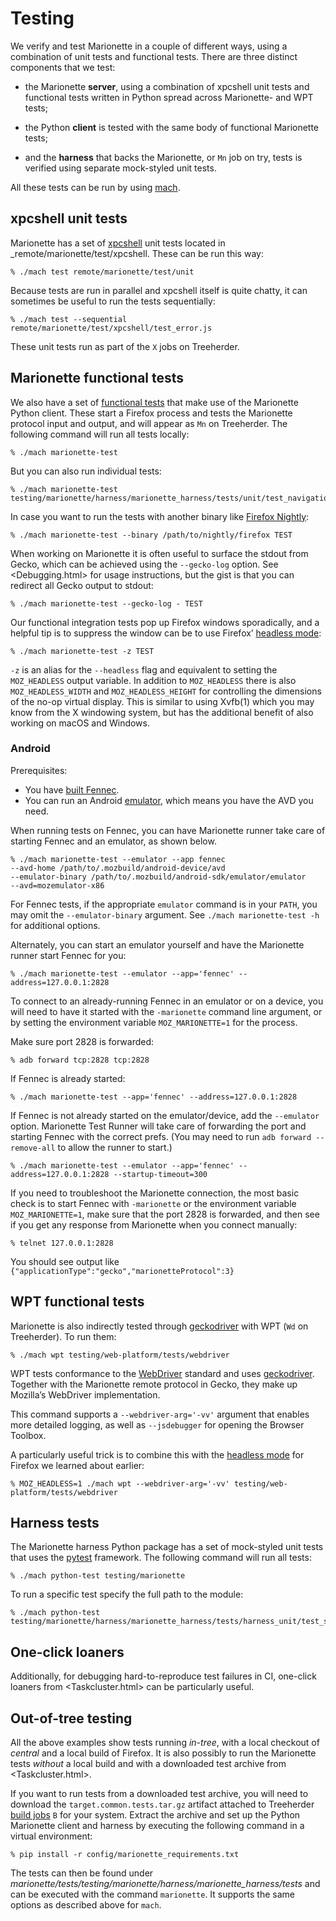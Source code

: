 Testing
=======

We verify and test Marionette in a couple of different ways, using
a combination of unit tests and functional tests.  There are three
distinct components that we test:

  - the Marionette **server**, using a combination of xpcshell
    unit tests and functional tests written in Python spread across
    Marionette- and WPT tests;

  - the Python **client** is tested with the same body of functional
    Marionette tests;

  - and the **harness** that backs the Marionette, or `Mn` job on
    try, tests is verified using separate mock-styled unit tests.

All these tests can be run by using [mach].

[mach]: https://developer.mozilla.org/en-US/docs/Mozilla/Developer_guide/mach

xpcshell unit tests
-------------------

Marionette has a set of [xpcshell] unit tests located in
_remote/marionette/test/xpcshell.  These can be run this way:

	% ./mach test remote/marionette/test/unit

Because tests are run in parallel and xpcshell itself is quite
chatty, it can sometimes be useful to run the tests sequentially:

	% ./mach test --sequential remote/marionette/test/xpcshell/test_error.js

These unit tests run as part of the `X` jobs on Treeherder.

[xpcshell]: https://developer.mozilla.org/en-US/docs/Mozilla/QA/Writing_xpcshell-based_unit_tests


Marionette functional tests
---------------------------

We also have a set of [functional tests] that make use of the Marionette
Python client.  These start a Firefox process and tests the Marionette
protocol input and output, and will appear as `Mn` on Treeherder.
The following command will run all tests locally:

	% ./mach marionette-test

But you can also run individual tests:

	% ./mach marionette-test testing/marionette/harness/marionette_harness/tests/unit/test_navigation.py

In case you want to run the tests with another binary like [Firefox Nightly]:

	% ./mach marionette-test --binary /path/to/nightly/firefox TEST

When working on Marionette it is often useful to surface the stdout
from Gecko, which can be achieved using the `--gecko-log` option.
See <Debugging.html> for usage instructions, but the gist is that
you can redirect all Gecko output to stdout:

    % ./mach marionette-test --gecko-log - TEST

Our functional integration tests pop up Firefox windows sporadically,
and a helpful tip is to suppress the window can be to use Firefox’
[headless mode]:

    % ./mach marionette-test -z TEST

`-z` is an alias for the `--headless` flag and equivalent to setting
the `MOZ_HEADLESS` output variable.  In addition to `MOZ_HEADLESS`
there is also `MOZ_HEADLESS_WIDTH` and `MOZ_HEADLESS_HEIGHT` for
controlling the dimensions of the no-op virtual display.  This is
similar to using Xvfb(1) which you may know from the X windowing system,
but has the additional benefit of also working on macOS and Windows.

[functional tests]: PythonTests.html
[Firefox Nightly]: https://nightly.mozilla.org/


### Android

Prerequisites:

*   You have [built Fennec](https://developer.mozilla.org/en-US/docs/Mozilla/Developer_guide/Build_Instructions/Simple_Firefox_for_Android_build).
*   You can run an Android [emulator](https://wiki.mozilla.org/Mobile/Fennec/Android/Testing#Running_tests_on_the_Android_emulator),
    which means you have the AVD you need.

When running tests on Fennec, you can have Marionette runner take care of
starting Fennec and an emulator, as shown below.

	% ./mach marionette-test --emulator --app fennec
    --avd-home /path/to/.mozbuild/android-device/avd
    --emulator-binary /path/to/.mozbuild/android-sdk/emulator/emulator
    --avd=mozemulator-x86

For Fennec tests, if the appropriate `emulator` command is in your `PATH`, you may omit the `--emulator-binary` argument.  See `./mach marionette-test -h`
for additional options.

Alternately, you can start an emulator yourself and have the Marionette runner
start Fennec for you:

    % ./mach marionette-test --emulator --app='fennec' --address=127.0.0.1:2828

To connect to an already-running Fennec in an emulator or on a device,
you will need to have it started with the `-marionette` command line argument,
or by setting the environment variable `MOZ_MARIONETTE=1` for the process.

Make sure port 2828 is forwarded:

	% adb forward tcp:2828 tcp:2828

If Fennec is already started:

    % ./mach marionette-test --app='fennec' --address=127.0.0.1:2828

If Fennec is not already started on the emulator/device, add the `--emulator`
option. Marionette Test Runner will take care of forwarding the port and
starting Fennec with the correct prefs. (You may need to run
`adb forward --remove-all` to allow the runner to start.)

    % ./mach marionette-test --emulator --app='fennec' --address=127.0.0.1:2828 --startup-timeout=300

If you need to troubleshoot the Marionette connection, the most basic check is
to start Fennec with `-marionette` or the environment variable `MOZ_MARIONETTE=1`,
make sure that the port 2828 is forwarded, and then see if you get any response from
Marionette when you connect manually:

    % telnet 127.0.0.1:2828

You should see output like `{"applicationType":"gecko","marionetteProtocol":3}`

[headless mode]: https://developer.mozilla.org/en-US/Firefox/Headless_mode
[geckodriver]: /testing/geckodriver/geckodriver


WPT functional tests
--------------------

Marionette is also indirectly tested through [geckodriver] with WPT
(`Wd` on Treeherder).  To run them:

	% ./mach wpt testing/web-platform/tests/webdriver

WPT tests conformance to the [WebDriver] standard and uses
[geckodriver].  Together with the Marionette remote protocol in
Gecko, they make up Mozilla’s WebDriver implementation.

This command supports a `--webdriver-arg='-vv'` argument that
enables more detailed logging, as well as `--jsdebugger` for opening
the Browser Toolbox.

A particularly useful trick is to combine this with the [headless
mode] for Firefox we learned about earlier:

	% MOZ_HEADLESS=1 ./mach wpt --webdriver-arg='-vv' testing/web-platform/tests/webdriver

[WebDriver]: https://w3c.github.io/webdriver/webdriver-spec.html


Harness tests
-------------

The Marionette harness Python package has a set of mock-styled unit
tests that uses the [pytest] framework.  The following command will
run all tests:

	% ./mach python-test testing/marionette

To run a specific test specify the full path to the module:

	% ./mach python-test testing/marionette/harness/marionette_harness/tests/harness_unit/test_serve.py

[pytest]: https://docs.pytest.org/en/latest/


One-click loaners
-----------------

Additionally, for debugging hard-to-reproduce test failures in CI,
one-click loaners from <Taskcluster.html> can be particularly useful.


Out-of-tree testing
-------------------

All the above examples show tests running _in-tree_, with a local
checkout of _central_ and a local build of Firefox.  It is also
possibly to run the Marionette tests _without_ a local build and
with a downloaded test archive from <Taskcluster.html>.

If you want to run tests from a downloaded test archive, you will
need to download the `target.common.tests.tar.gz` artifact attached to
Treeherder [build jobs] `B` for your system.  Extract the archive
and set up the Python Marionette client and harness by executing
the following command in a virtual environment:

	% pip install -r config/marionette_requirements.txt

The tests can then be found under
_marionette/tests/testing/marionette/harness/marionette_harness/tests_
and can be executed with the command `marionette`.  It supports
the same options as described above for `mach`.

[build jobs]: https://treeherder.mozilla.org/#/jobs?repo=mozilla-central&filter-searchStr=build
